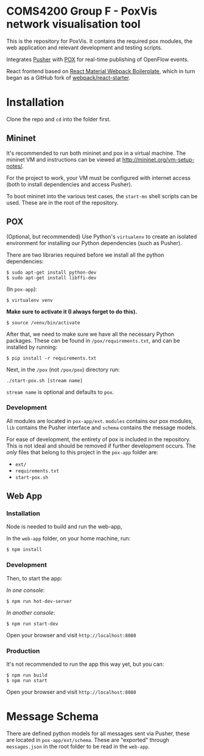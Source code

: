 # COMS4200 Group F - PoxVis network visualisation tool

This is the repository for PoxVis. It contains the required pox modules, the web application and relevant development and testing scripts.

Integrates [Pusher](http://pusher.com) with [POX](http://github.com/noxrepo/pox) for real-time publishing of OpenFlow events.

React frontend based on [React Material Webpack Boilerplate](https://github.com/lern/react-material-webpack-boilerplate), which in turn began as a GitHub fork of [webpack/react-starter](https://github.com/webpack/react-starter).

# Installation

Clone the repo and `cd` into the folder first.


## Mininet

It's recommended to run both mininet and pox in a virtual machine. The mininet VM and instructions can be viewed at http://mininet.org/vm-setup-notes/.

For the project to work, your VM must be configured with internet access (both to install dependencies and access Pusher).

To boot mininet into the various test cases, the `start-mn` shell scripts can be used. These are in the root of the repository.

## POX

(Optional, but recommended) Use Python's `virtualenv` to create an isolated environment for installing our Python dependencies (such as Pusher).

There are two libraries required before we install all the python dependencies:

```
$ sudo apt-get install python-dev
$ sudo apt-get install libffi-dev

```

(In `pox-app`):
```
$ virtualenv venv
```

**Make sure to activate it (I always forget to do this).**
```
$ source /venv/bin/activate
```


After that, we need to make sure we have all the necessary Python packages. These can be found in `/pox/requirements.txt`, and can be installed by running:

```
$ pip install -r requirements.txt
```

Next, in the `/pox` (not `/pox/pox`) directory run:
```
./start-pox.sh [stream name]
```

`stream name` is optional and defaults to `pox`.

### Development

All modules are located in `pox-app/ext`. `modules` contains our pox modules, `lib` contains the Pusher interface and `schema` contains the message models.

For ease of development, the entirety of pox is included in the repository. This is not ideal and should be removed if further development occurs. The _only_ files that belong to this project in the `pox-app` folder are:

- `ext/`
- `requirements.txt`
- `start-pox.sh`

## Web App


### Installation

Node is needed to build and run the web-app,

In the `web-app` folder, on your home machine, run:
```
$ npm install
```

### Development

Then, to start the app:

_In one console_:
```
$ npm run hot-dev-server
```

_In another console_:
```
$ npm run start-dev
```

Open your browser and visit `http://localhost:8080`

### Production

It's not recommended to run the app this way yet, but you can:

```
$ npm run build
$ npm run start
```

Open your browser and visit `http://localhost:8080`

# Message Schema

There are defined python models for all messages sent via Pusher, these are located in `pox-app/ext/schema`. These are "exported" through `messages.json` in the root folder to be read in the `web-app`.
